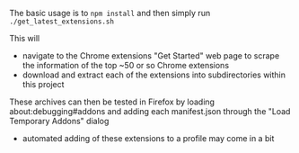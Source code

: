 The basic usage is to ```npm install``` and then simply run ```./get_latest_extensions.sh```

This will
* navigate to the Chrome extensions "Get Started" web page to scrape the information of the top ~50 or so Chrome extensions
* download and extract each of the extensions into subdirectories within this project

These archives can then be tested in Firefox by loading about:debugging#addons and adding each manifest.json through the "Load Temporary Addons" dialog
* automated adding of these extensions to a profile may come in a bit
